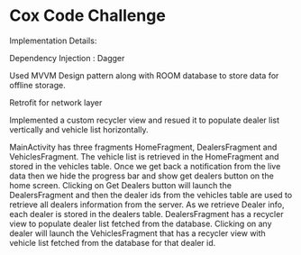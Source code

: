 # Cox Code Challenge

Implementation Details:

Dependency Injection : Dagger

Used MVVM Design pattern along with ROOM database to store data for offline storage.

Retrofit for network layer

Implemented a custom recycler view and resued it to populate dealer list vertically and vehicle list horizontally.

MainActivity has three fragments HomeFragment, DealersFragment and VehiclesFragment. The vehicle list is retrieved 
in the HomeFragment and stored in the vehicles table. Once we get back a notification from the live data then we 
hide the progress bar and show get dealers button on the home screen. Clicking on Get Dealers button will launch the 
DealersFragment and then the dealer ids from the vehicles table are used to retrieve all dealers information from the 
server. As we retrieve Dealer info, each dealer is stored in the dealers table. DealersFragment has a recycler view to
populate dealer list fetched from the database. Clicking on any dealer will launch the VehiclesFragment that has a 
recycler view with vehicle list fetched from the database for that dealer id.


